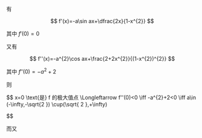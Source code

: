 有

$$
f'(x)=-a\sin ax+\dfrac{2x}{1-x^{2}}
$$

其中 $f'(0)=0$

又有

$$
f''(x)=-a^{2}\cos ax+\frac{2+2x^{2}}{(1-x^{2})^{2}}
$$

其中 $f''(0)=-a^{2}+2$

则 

$$
x=0 \text{是} f 的极大值点 \Longleftarrow f''(0)<0 \iff -a^{2}+2<0 \iff a\in (-\infty,-\sqrt{2 }) \cup(\sqrt{ 2 },+\infty)

$$

而又

$$
$$